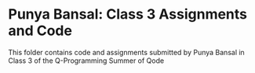 # Punya Bansal: Class 3 Assignments and Code
This folder contains code and assignments submitted by Punya Bansal in Class 3 of the Q-Programming Summer of Qode